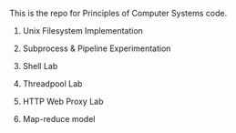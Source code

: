This is the repo for Principles of Computer Systems code. 

1. Unix Filesystem Implementation

2. Subprocess & Pipeline Experimentation

3. Shell Lab

4. Threadpool Lab

5. HTTP Web Proxy Lab

6. Map-reduce model 

